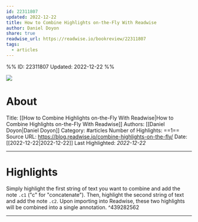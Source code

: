 ```yaml
---
id: 22311807
updated: 2022-12-22
title: How to Combine Highlights on-the-Fly With Readwise
author: Daniel Doyon
share: true
readwise_url: https://readwise.io/bookreview/22311807
tags:
  - articles
---
```


%%
ID: 22311807
Updated: 2022-12-22
%%

![]( https://s3.amazonaws.com/readwiseio/2018/06/concatenate-cover-1.gif)

# About
Title: [[How to Combine Highlights on-the-Fly With Readwise|How to Combine Highlights on-the-Fly With Readwise]]
Authors: [[Daniel Doyon|Daniel Doyon]]
Category: #articles
Number of Highlights: ==1==
Source URL: https://blog.readwise.io/combine-highlights-on-the-fly/
Date: [[2022-12-22|2022-12-22]]
Last Highlighted: *2022-12-22*

---

# Highlights

Simply highlight the first string of text you want to combine and add the note `.c1` ("c" for "concatenate"). Then, highlight the second string of text and add the note `.c2`. Upon importing into Readwise, these two highlights will be combined into a single annotation. ^439282562

---